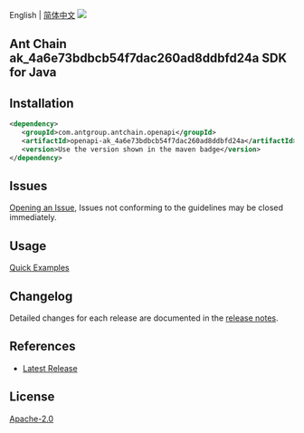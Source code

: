 English | [简体中文](README-CN.md)
![](https://aliyunsdk-pages.alicdn.com/icons/AlibabaCloud.svg)

## Ant Chain ak_4a6e73bdbcb54f7dac260ad8ddbfd24a SDK for Java

## Installation

```xml
<dependency>
   <groupId>com.antgroup.antchain.openapi</groupId>
   <artifactId>openapi-ak_4a6e73bdbcb54f7dac260ad8ddbfd24a</artifactId>
   <version>Use the version shown in the maven badge</version>
</dependency>
```

## Issues
[Opening an Issue](https://github.com/alipay/antchain-openapi-prod-sdk/issues/new), Issues not conforming to the guidelines may be closed immediately.

## Usage
[Quick Examples](https://github.com/alipay/antchain-openapi-prod-sdk/blob/master/docs/0-Examples-EN.md#quick-examples)

## Changelog
Detailed changes for each release are documented in the [release notes](./ChangeLog.txt).

## References
* [Latest Release](https://github.com/alipay/antchain-openapi-prod-sdk/)

## License
[Apache-2.0](http://www.apache.org/licenses/LICENSE-2.0)
